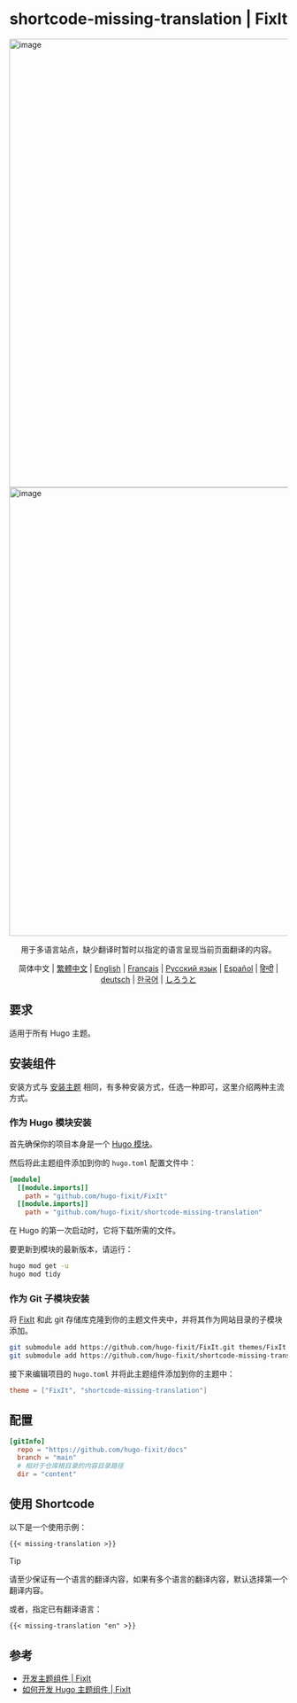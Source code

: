 <!-- markdownlint-disable-file MD033 MD041 -->
<h1 align="center">shortcode-missing-translation | FixIt</h1>

<img width="810" alt="image" src="https://github.com/user-attachments/assets/a18d2888-0f5d-4c82-929e-c79b6465c04a" />
<img width="810" alt="image" src="https://github.com/user-attachments/assets/7868c724-8bbd-4336-b43d-4ed607019988" />

<div align="center" class="ignore">
  <p>用于多语言站点，缺少翻译时暂时以指定的语言呈现当前页面翻译的内容。</p>
  简体中文 |
  <a href="https://fixit.lruihao.cn/zh-cn/ecosystem/hugo-fixit/shortcode-missing-translation/?lang=chinese_traditional">繁體中文</a> |
  <a href="/README.en.md">English</a> |
  <a href="https://fixit.lruihao.cn/ecosystem/hugo-fixit/shortcode-missing-translation/?lang=french">Français</a> |
  <a href="https://fixit.lruihao.cn/ecosystem/hugo-fixit/shortcode-missing-translation/?lang=russian">Русский язык</a> |
  <a href="https://fixit.lruihao.cn/ecosystem/hugo-fixit/shortcode-missing-translation/?lang=spanish">Español</a> |
  <a href="https://fixit.lruihao.cn/ecosystem/hugo-fixit/shortcode-missing-translation/?lang=hindi">हिन्दी</a> |
  <a href="https://fixit.lruihao.cn/ecosystem/hugo-fixit/shortcode-missing-translation/?lang=german">deutsch</a> |
  <a href="https://fixit.lruihao.cn/ecosystem/hugo-fixit/shortcode-missing-translation/?lang=korean">한국어</a> |
  <a href="https://fixit.lruihao.cn/ecosystem/hugo-fixit/shortcode-missing-translation/?lang=japanese">しろうと</a>
</div>

## 要求

适用于所有 Hugo 主题。

## 安装组件

安装方式与 [安装主题](https://fixit.lruihao.cn/zh-cn/documentation/installation/) 相同，有多种安装方式，任选一种即可，这里介绍两种主流方式。

### 作为 Hugo 模块安装

首先确保你的项目本身是一个 [Hugo 模块](https://gohugo.io/hugo-modules/use-modules/#initialize-a-new-module)。

然后将此主题组件添加到你的 `hugo.toml` 配置文件中：

```toml
[module]
  [[module.imports]]
    path = "github.com/hugo-fixit/FixIt"
  [[module.imports]]
    path = "github.com/hugo-fixit/shortcode-missing-translation"
```

在 Hugo 的第一次启动时，它将下载所需的文件。

要更新到模块的最新版本，请运行：

```bash
hugo mod get -u
hugo mod tidy
```

### 作为 Git 子模块安装

将 [FixIt](https://github.com/hugo-fixit/FixIt) 和此 git 存储库克隆到你的主题文件夹中，并将其作为网站目录的子模块添加。

```bash
git submodule add https://github.com/hugo-fixit/FixIt.git themes/FixIt
git submodule add https://github.com/hugo-fixit/shortcode-missing-translation.git themes/shortcode-missing-translation
```

接下来编辑项目的 `hugo.toml` 并将此主题组件添加到你的主题中：

```toml
theme = ["FixIt", "shortcode-missing-translation"]
```

## 配置

```toml
[gitInfo]
  repo = "https://github.com/hugo-fixit/docs"
  branch = "main"
  # 相对于仓库根目录的内容目录路径
  dir = "content"
```

## 使用 Shortcode

以下是一个使用示例：

```markdown
{{< missing-translation >}}
```

> [!TIP]
> 请至少保证有一个语言的翻译内容，如果有多个语言的翻译内容，默认选择第一个翻译内容。

或者，指定已有翻译语言：

```markdown
{{< missing-translation "en" >}}
```

## 参考

- [开发主题组件 | FixIt](https://fixit.lruihao.cn/contributing/components/)
- [如何开发 Hugo 主题组件 | FixIt](https://fixit.lruihao.cn/components/dev-component/)
